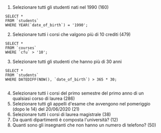 1. Selezionare tutti gli studenti nati nel 1990 (160)
```
SELECT * 
FROM `students` 
WHERE YEAR(`date_of_birth`) = '1990'; 

```

2. Selezionare tutti i corsi che valgono più di 10 crediti (479)
```
SELECT * 
FROM `courses` 
WHERE `cfu` > '10';

```
3. Selezionare tutti gli studenti che hanno più di 30 anni
```
SELECT * 
FROM `students`
WHERE DATEDIFF(NOW(), `date_of_birth`) > 365 * 30;
 
```
4. Selezionare tutti i corsi del primo semestre del primo anno di un qualsiasi corso di
laurea (286)
5. Selezionare tutti gli appelli d'esame che avvengono nel pomeriggio (dopo le 14) del
20/06/2020 (21)
6. Selezionare tutti i corsi di laurea magistrale (38)
7. Da quanti dipartimenti è composta l'università? (12)
8. Quanti sono gli insegnanti che non hanno un numero di telefono? (50)
